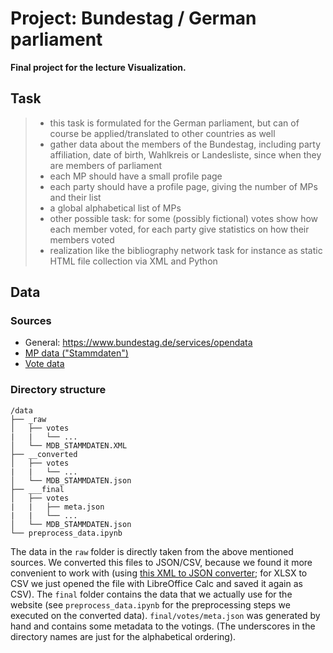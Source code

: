 # Project: Bundestag / German parliament

**Final project for the lecture Visualization.**

## Task

> * this task is formulated for the German parliament, but can of course be applied/translated to other countries as well
> * gather data about the members of the Bundestag, including party affiliation, date of birth, Wahlkreis or Landesliste, since when they are members of parliament
> * each MP should have a small profile page
> * each party should have a profile page, giving the number of MPs and their list
> * a global alphabetical list of MPs
> * other possible task: for some (possibly fictional) votes show how each member voted, for each party give statistics on how their members voted
> * realization like the bibliography network task for instance as static HTML file collection via XML and Python

## Data

### Sources

- General: https://www.bundestag.de/services/opendata
- [MP data ("Stammdaten")](https://www.bundestag.de/resource/blob/472878/5ff47798a24a5e729d0d116f2d4c6bb2/MdB-Stammdaten-data.zip)
- [Vote data](https://www.bundestag.de/parlament/plenum/abstimmung/liste)

### Directory structure

```
/data
├── _raw
│   ├── votes
|   |   └── ...
│   └── MDB_STAMMDATEN.XML
├── __converted
│   ├── votes
|   |   └── ...
│   └── MDB_STAMMDATEN.json
├── ___final
│   ├── votes
|   |   ├── meta.json
|   |   └── ...
│   └── MDB_STAMMDATEN.json
└── preprocess_data.ipynb
```

The data in the `raw` folder is directly taken from the above mentioned sources. We converted this files to JSON/CSV, because we found it more convenient to work with (using [this XML to JSON converter](https://www.utilities-online.info/xmltojson); for XLSX to CSV we just opened the file with LibreOffice Calc and saved it again as CSV). The `final` folder contains the data that we actually use for the website (see `preprocess_data.ipynb` for the preprocessing steps we executed on the converted data). `final/votes/meta.json` was generated by hand and contains some metadata to the votings. (The underscores in the directory names are just for the alphabetical ordering).

